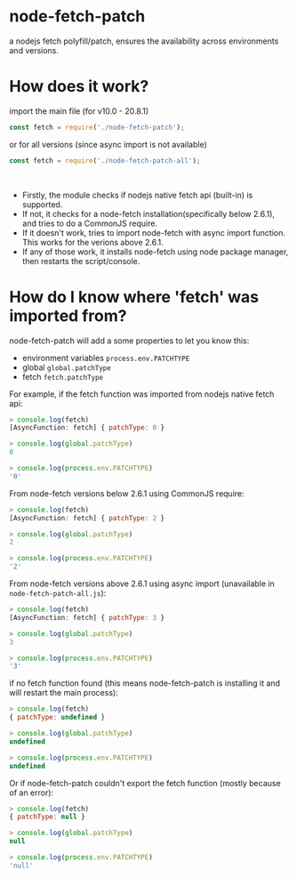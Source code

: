 # node-fetch-patch
a nodejs fetch polyfill/patch, ensures the availability across environments and versions. 

# How does it work?
import the main file (for v10.0 - 20.8.1)
```js
const fetch = require('./node-fetch-patch');
```
or for all versions (since async import is not available)
```js
const fetch = require('./node-fetch-patch-all');
```


<br>



- Firstly, the module checks if nodejs native fetch api (built-in) is supported.
- If not, it checks for a node-fetch installation(specifically below 2.6.1), and tries to do a CommonJS require.
- If it doesn't work, tries to import node-fetch with async import function. This works for the verions above 2.6.1.
- If any of those work, it installs node-fetch using node package manager, then restarts the script/console.

# How do I know where 'fetch' was imported from?
node-fetch-patch will add a some properties to let you know this:
- environment variables `process.env.PATCHTYPE`
- global `global.patchType`
- fetch `fetch.patchType`


For example, if the fetch function was imported from nodejs native fetch api:

```js
> console.log(fetch)
[AsyncFunction: fetch] { patchType: 0 }

> console.log(global.patchType)
0

> console.log(process.env.PATCHTYPE)
'0'
```

From node-fetch versions below 2.6.1 using CommonJS require:
```js
> console.log(fetch)
[AsyncFunction: fetch] { patchType: 2 }

> console.log(global.patchType)
2

> console.log(process.env.PATCHTYPE)
'2'
```

From node-fetch versions above 2.6.1 using async import (unavailable in `node-fetch-patch-all.js`):
```js
> console.log(fetch)
[AsyncFunction: fetch] { patchType: 3 }

> console.log(global.patchType)
3

> console.log(process.env.PATCHTYPE)
'3'
```
if no fetch function found (this means node-fetch-patch is installing it and will restart the main process):
```js
> console.log(fetch)
{ patchType: undefined }

> console.log(global.patchType)
undefined

> console.log(process.env.PATCHTYPE)
undefined
```
Or if node-fetch-patch couldn't export the fetch function (mostly because of an error):
```js
> console.log(fetch)
{ patchType: null }

> console.log(global.patchType)
null

> console.log(process.env.PATCHTYPE)
'null'
```

